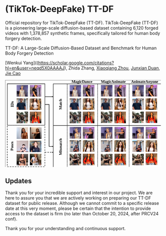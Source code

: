 # (TikTok-DeepFake) TT-DF
Official repository for TikTok-DeepFake (TT-DF). TikTok-DeepFake (TT-DF) is a pioneering large-scale diffusion-based dataset containing 6,120 forged videos with 1,378,857 synthetic frames, specifically tailored for human body forgery detection. 

TT-DF: A Large-Scale Diffusion-Based Dataset and Benchmark for Human Body Forgery Detection

[Wenkui Yang]((https://scholar.google.com/citations?hl=en&user=neqd5X0AAAAJ),
Zhida Zhang, 
[Xiaoqiang Zhou](https://scholar.google.com/citations?hl=en&user=Z2BTkNIAAAAJ),
[Junxian Duan](https://scholar.google.com/citations?hl=en&user=Ar_k4v0AAAAJ), 
[Jie Cao](https://scholar.google.com/citations?hl=en&user=lPLM5oMAAAAJ)

![Teaser Image](docs/example1.png "Teaser")


## Updates
Thank you for your incredible support and interest in our project. We are here to assure you that we are actively working on preparing our TT-DF dataset for public release. Although we cannot commit to a specific release date at this very moment, please be certain that the intention to provide access to the dataset is firm (no later than October 20, 2024, after PRCV24 conf). 

Thank you for your understanding and continuous support.  
